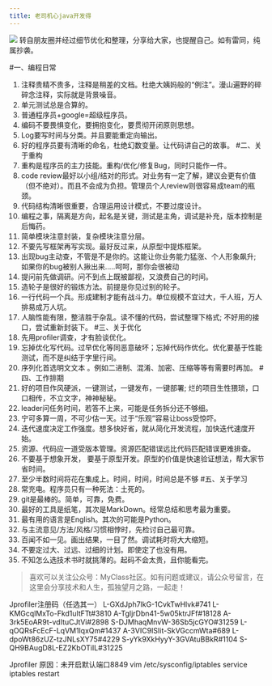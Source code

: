 ```yaml
---
title: 老司机心java开发得
---
```


![](/images/java.jpg "")
转自朋友圈并经过细节优化和整理，分享给大家，也提醒自己。如有雷同，纯属抄袭。
<!--more-->
#一、编程日常
1. 注释贵精不贵多，注释是稍差的文档。杜绝大姨妈般的“例注”。漫山遍野的碎碎念注释，实际就是背景噪音。
2. 单元测试总是合算的。
3. 普通程序员+google=超级程序员。
4. 编码不要畏惧变化，要拥抱变化，要贯彻开闭原则思想。
5. Log要写时间与分类。并且要能重定向输出。
6. 好的程序员要有清晰的命名，杜绝幻数变量。让代码讲自己的故事。
#二、关于重构
1. 重构是程序员的主力技能。重构/优化/修复Bug，同时只能作一件。
2. code review最好以小组/结对的形式。对业务有一定了解，建议会更有价值（但不绝对）。而且不会成为负担。管理员个人review则很容易成team的瓶颈。
3. 代码结构清晰很重要，合理运用设计模式，不要过度设计。
4. 编程之事，隔离是方向，起名是关键，测试是主角，调试是补充，版本控制是后悔药。
5. 简单模块注意封装，复杂模块注意分层。
6. 不要先写框架再写实现。最好反过来，从原型中提炼框架。
7. 出现bug主动查，不管是不是你的。这能让你业务能力猛涨、个人形象飙升; 如果你的bug被别人揪出来.....呵呵，那你会很被动
8. 提问前先做调研。问不到点上既被鄙视，又浪费自己的时间。
9. 造轮子是很好的锻炼方法。前提是你见过别的轮子。
10. 一行代码一个兵。形成建制才能有战斗力。单位规模不宜过大，千人班，万人排易成万人坑。
11. 人脑性能有限，整洁胜于杂乱。读不懂的代码，尝试整理下格式;  不好用的接口，尝试重新封装下。
#三、关于优化
1. 先用profiler调查，才有脸谈优化。
2. 忘掉优化写代码。过早优化等同恶意破坏；忘掉代码作优化。优化要基于性能测试，而不是纠结于字里行间。
3. 序列化首选明文文本 。例如二进制、混淆、加密、压缩等等有需要时再加。
#四、工作排期
1. 好的项目作风硬派，一键测试，一键发布，一键部署; 烂的项目生性猥琐，口口相传，不立文字，神神秘秘。
2. leader问任务时间，若答不上来，可能是任务拆分还不够细。
3. 宁可多算一周，不可少估一天。过于“乐观”容易让boss受惊吓。
4. 迭代速度决定工作强度。想多快好省，就从简化开发流程，加快迭代速度开始。
5. 资源、代码应一道受版本管理。资源匹配错误远比代码匹配错误更难排查。
6. 不要基于想象开发， 要基于原型开发。原型的价值是快速验证想法，帮大家节省时间。
7. 至少半数时间将花在集成上。时间，时间，时间总是不够
#五、关于学习
1. 常充电。程序员只有一种死法：土死的。
2. git是最棒的。简单，可靠，免费。
3. 最好的工具是纸笔，其次是MarkDown。经常总结和思考最为重要。
4. 最有用的语言是English。其次的可能是Python。
5. 与主流意见/方法/风格/习惯相悖时，先检讨自己最可靠。
6. 百闻不如一见。画出结果，一目了然。调试耗时将大大缩短。
7. 不要定过大、过远、过细的计划。即使定了也没有用。
8. 不知怎么选技术书时就挑薄的。起码不会太贵，且你能看完。

>喜欢可以关注公众号：MyClass社区。如有问题或建议，请公众号留言，在这里会分享技术和人生，孤独望月之路，一起走！

Jprofiler注册码（任选其一）
L-GXdJph7lkG-1CvkTwHlvk#741
L-KMGcqlMxTo-Fkd1ultFTt#3810
A-TgIjrDbn41-5w05ktrJFf#18128
A-3rk5EoAR9t-vdItuCJtVi#2898
S-DJMhaqMnvW-36Sb5jcGYO#31259
L-qOQRsFcEcF-LqVM1lqxQm#1437
A-3VIC9ISIit-SkVGccmWta#689
L-dpoWt86zUZ-tzJNLsXY75#4229
S-yYk9XkHyyY-3GVAtuBBkR#1104
S-QH9BAugD8L-EZ2KbOTiIL#31225

Jprofiler
原因：未开启默认端口8849
vim /etc/sysconfig/iptables
service iptables restart